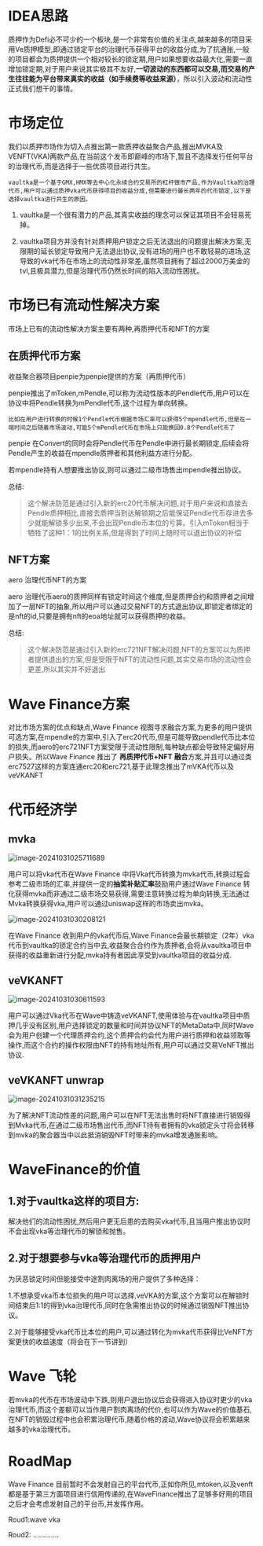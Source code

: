 # IDEA思路

质押作为Defi必不可少的一个板块,是一个非常有价值的关注点,越来越多的项目采用Ve质押模型,即通过锁定平台的治理代币获得平台的收益分成,为了抗通胀,一般的项目都会为质押提供一个相对较长的锁定期,用户如果想要收益最大化,需要一直增加锁定期,对于用户来说其实极其不友好,**一切波动的东西都可以交易,而交易的产生往往能为平台带来真实的收益（如手续费等收益来源）**，所以引入波动和流动性正式我们想干的事情。

# 市场定位

​	我们以质押市场作为切入点推出第一款质押收益聚合产品,推出MVKA及VENFT(VKA)两款产品,在当前这个发币即巅峰的市场下,暂且不选择发行任何平台的治理代币,而是选择于一些优质项目进行共生。

 	vaultka是一个基于GMX,HMX等去中心化永续合约交易所的杠杆做市产品,作为Vaultka的治理代币,用户可以通过质押vka代币获得项目的收益分成,但需要进行最长两年的代币锁定,以下是选择vaultka进行共生的原因。

1. vaultka是一个很有潜力的产品,其真实收益的理念可以保证其项目不会轻易死掉。

2. vaultka项目方并没有针对质押用户锁定之后无法退出的问题提出解决方案,无限期的延长锁定导致用户无法退出协议,没有进场的用户也不敢轻易的进场,这导致的vka代币在市场上的流动性非常差,虽然项目拥有了超过2000万美金的tvl,且极具潜力,但是治理代币仍然长时间的陷入流动性困扰。		

   

# 市场已有流动性解决方案

市场上已有的流动性解决方案主要有两种,再质押代币和NFT的方案

## 在质押代币方案

收益聚合器项目penpie为penpie提供的方案（再质押代币）

penpie推出了mToken,mPendle,可以称为流动性版本的Pendle代币,用户可以在协议中将Pendle转换为mPendle代币,这个过程为单向转换。

```
比如在用户进行转换的时候1个Pendle代币根据市场汇率可以获得5个mpendle代币,但是在一端时间之后随着市场波动,可能5个mPendle代币在市场上只能换回0.8个Pendle代币了
```

penpie 在Convert的同时会将Pendle代币在Pendle中进行最长期锁定,后续会将Pendle产生的收益在mpendle质押者和其他利益方进行分配。

若mpendle持有人想要推出协议,则可以通过二级市场售出mpendle推出协议。

总结:

> 这个解决防范是通过引入新的erc20代币解决问题,对于用户来说和直接去Pendle质押相比,直接去质押当到达解锁期之后能保证Pendle代币存进去多少就能解锁多少出来,不会出现Pendle币本位的亏算。引入mToken相当于牺牲了这种1：1的比例关系,但是得到了时间上随时可以退出协议的补偿

## NFT方案

aero 治理代币NFT的方案

aero 治理代币aero的质押同样有锁定时间这个维度,但是质押合约和质押者之间增加了一层NFT的抽象,所以用户可以通过交易NFT的方式退出协议,即锁定者绑定的是nft的id,只要是拥有nft的eoa地址就可以获得质押的收益。

总结:

> 这个解决防范是通过引入新的erc721NFT解决问题,NFT的方案可以为质押者提供退出的方案,但是受限于NFT的流动性问题,其实交易市场的流动性会更差,所以其实并不好退出

# Wave Finance方案

对比市场方案的优点和缺点,Wave Finance 视图寻求融合方案,为更多的用户提供可选方案,在mpendle的方案中,引入了erc20代币,但是可能导致pendle代币比本位的损失,而aero的erc721NFT方案受限于流动性限制,每种缺点都会导致特定偏好用户损失。所以Wave Finance 推出了 **再质押代币+NFT** **融合**方案,并且可以通过类erc7527这样的方案连通erc20和erc721,基于此理念推出了mVKA代币以及veVKANFT

# 代币经济学

## mvka

![image-20241031025711689](img/image-20241031025711689.png)

用户可以将vka代币在Wave Finance 中将Vka代币转换为mvka代币,转换过程会参考二级市场的汇率,并提供一定的**抽奖补贴汇率**鼓励用户通过Wave Finance 转化获得mvka而非通过二级市场交易获得,需要注意转换过程为单向转换,无法通过Mvka转换获得vka,用户可以通过uniswap这样的市场卖出mvka。

![image-20241031030208121](img/image-20241031030208121.png)

在Wave Finance 收到用户的vka代币后,Wave Finance会最长期锁定（2年）vka代币到vaultka的锁定合约当中去,收益聚合合约作为质押者,会将从vaultka项目中获得的收益重新进行分配,mvka持有者因此享受到vaultka项目的收益分成.

## veVKANFT

![image-20241031030611593](img/image-20241031030611593.png)

用户可以通过Vka代币在Wave中铸造veVKANFT,使用体验与在vaultka项目中质押几乎没有区别,用户选择锁定的数量和时间并协议NFT的MetaData中,同时Wave会为用户创建一个代理质押合约,这个质押合约会代为用户进行质押和收益领取等操作,而这个合约的操作权限由NFT的持有地址所有,用户可以通过交易VeNFT推出协议.

## veVKANFT unwrap

![image-20241031031235215](img/image-20241031031235215.png)



为了解决NFT流动性差的问题,用户可以在NFT无法出售时将NFT直接进行销毁得到Mvka代币,在通过二级市场售出代币,而NFT持有者拥有的vka锁定头寸将会转移到mvka的聚合器当中以此抵消销毁NFT时带来的mvka增发通胀影响。

# WaveFinance的价值

## 1.对于vaultka这样的项目方:

解决他们的流动性困扰,然后用户更无后患的去购买vka代币,且当用户推出协议时不会出现vka等治理代币的解锁和抛售。

## 2.对于想要参与vka等治理代币的质押用户

为厌恶锁定时间但能接受中途割肉离场的用户提供了多种选择：

1.不想承受vka币本位损失的用户可以选择,veVKA的方案,这个方案可以在解锁时间结束后1:1的得到vka治理代币,同时在急需推出协议的时候通过销毁NFT推出协议。

2.对于能够接受vka代币比本位的用户,可以通过转化为mvka代币获得比VeNFT方案更快的收益速度（将会在下一节讲到）

# Wave 飞轮

若mvka的代币在市场波动中下跌,则用户退出协议后会获得进入协议时更少的vka治理代币,而这个差额可以当作用户割肉离场的代价,也可以作为Wave的价值基石,在NFT的销毁过程中也会积累治理代币,随着价格的波动,Wave协议将会积累越来越多的vka治理代币。

# RoadMap

Wave Finance 目前暂时不会发射自己的平台代币,正如你所见,mtoken,以及venft都是基于第三方面项目进行信用传递的,在WaveFinance推出了足够多好用的项目之后才会考虑发射自己的平台币,并发挥作用。

Roud1:wave vka

Roud2: .............